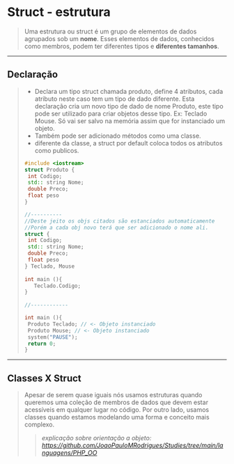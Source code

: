 # Struct - estrutura

> Uma estrutura ou struct é um grupo de elementos de dados agrupados sob um **nome**. Esses elementos de dados, conhecidos como membros, podem ter diferentes tipos e **diferentes tamanhos**.

---

## Declaração

> - Declara um tipo struct chamada produto, define 4 atributos, cada atributo neste caso tem um tipo de dado diferente. Esta declaração cria um novo tipo de dado de nome Produto, este tipo pode ser utilizado para criar objetos desse tipo. Ex: Teclado Mouse. Só vai ser salvo na memória assim que for instanciado um objeto. 
> - Também pode ser adicionado métodos como uma classe.
> - diferente da classe, a struct por default coloca todos os atributos como publicos.
>
> ```c++
> #include <iostream>
> struct Produto {
>  int Codigo;
>  std:: string Nome;
>  double Preco;
>  float peso
> }
> 
> //---------- 
> //Deste jeito os objs citados são estanciados automaticamente
> //Porém a cada obj novo terá que ser adicionado o nome ali.
> struct {
>  int Codigo;
>  std:: string Nome;
>  double Preco;
>  float peso
> } Teclado, Mouse
>     
> int main (){
>    Teclado.Codigo;
> }    
>     
> //------------    
> 
> int main (){
>  Produto Teclado; // <- Objeto instanciado 
>  Produto Mouse; // <- Objeto instanciado 
>  system("PAUSE");
>  return 0;
> }
> ```
>
> 

---

## Classes X Struct 

> Apesar de serem quase iguais nós usamos estruturas quando queremos uma coleção de membros de dados que devem estar acessíveis em qualquer lugar no código. Por outro lado, usamos classes quando estamos modelando uma forma e conceito mais complexo.
>
> > *explicação sobre orientação a objeto:* *https://github.com/JoaoPauloMRodrigues/Studies/tree/main/languagens/PHP_OO*